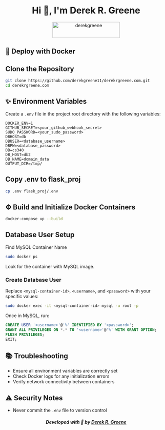 <h1 align="center">Hi 👋, I'm Derek R. Greene</h1>
<p align="center"><a href="https://www.buymeacoffee.com/derekgreene"> <img align="center" src="https://cdn.buymeacoffee.com/buttons/v2/default-green.png" height="50" width="210" alt="derekgreene" /></a></p>

## 🚀 Deploy with Docker

## Clone the Repository
 ```bash
 git clone https://github.com/derekgreene11/derekrgreene.com.git
 cd derekrgreene.com
 ```
 
## ✨ Environment Variables
Create a `.env` file in the project root directory with the following variables:
```
DOCKER_ENV=1
GITHUB_SECRET=<your_github_webhook_secret>
SUDO_PASSWORD=<your_sudo_password>
DBHOST=db
DBUSER=<database_username>
DBPW=<database_password>
DB=cs340
DB_HOST=db2
DB_NAME=domain_data
OUTPUT_DIR=/tmp/
```

## Copy .env to flask_proj
```bash
cp .env flask_proj/.env
```

## ⚙️ Build and Initialize Docker Containers
 ```bash
 docker-compose up --build
 ```

## Database User Setup
Find MySQL Container Name
```bash
sudo docker ps
```
Look for the container with MySQL image.

### Create Database User
Replace `<mysql-container-id>`, `<username>`, and `<password>` with your specific values:
```bash
sudo docker exec -it <mysql-container-id> mysql -u root -p
```

Once in MySQL, run:
```sql
CREATE USER '<username>'@'%' IDENTIFIED BY '<password>';
GRANT ALL PRIVILEGES ON *.* TO '<username>'@'%' WITH GRANT OPTION;
FLUSH PRIVILEGES;
EXIT;
```

## 📚 Troubleshooting
- Ensure all environment variables are correctly set
- Check Docker logs for any initialization errors
- Verify network connectivity between containers

## ⚠️ Security Notes
- Never commit the `.env` file to version control

<h5 align="center">Developed with &#128154; by <a href="https://derekrgreene.com">Derek R. Greene</a></h5>
